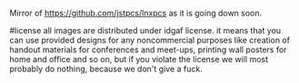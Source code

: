 Mirror of https://github.com/jstpcs/lnxpcs as it is going down soon.

#license
all images are distributed under idgaf license. it means that you can use provided 
designs for any noncommercial purposes like creation of handout materials for conferences 
and meet-ups, printing wall posters for home and office and so on, but if you 
violate the license we will most probably do nothing, because we don't 
give a fuck.